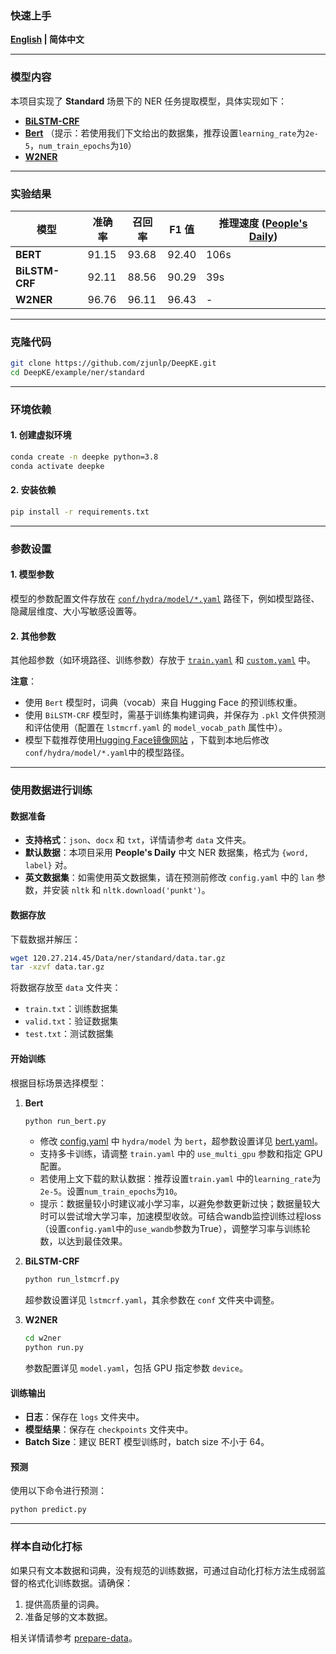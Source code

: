 ### 快速上手

<p align="left">
    <b><a href="https://github.com/zjunlp/DeepKE/blob/main/example/ner/standard/README.md">English</a> | 简体中文</b>
</p>

---

### 模型内容

本项目实现了 **Standard** 场景下的 NER 任务提取模型，具体实现如下：
- [**BiLSTM-CRF**](https://github.com/zjunlp/DeepKE/blob/main/src/deepke/name_entity_re/standard/models/BiLSTM_CRF.py)  
- [**Bert**](https://github.com/zjunlp/DeepKE/blob/main/src/deepke/name_entity_re/standard/models/InferBert.py) （提示：若使用我们下文给出的数据集，推荐设置`learning_rate`为`2e-5`，`num_train_epochs`为`10`）  
- [**W2NER**](https://github.com/zjunlp/DeepKE/blob/main/src/deepke/name_entity_re/standard/w2ner)  

---

### 实验结果

| 模型         | 准确率   | 召回率   | F1 值  | 推理速度 ([People's Daily](https://github.com/OYE93/Chinese-NLP-Corpus/tree/master/NER/People's%20Daily)) |
|--------------|----------|----------|--------|---------------------------------------------------------------------------------------------------------|
| **BERT**     | 91.15    | 93.68    | 92.40  | 106s                                                                                                    |
| **BiLSTM-CRF** | 92.11    | 88.56    | 90.29  | 39s                                                                                                     |
| **W2NER**    | 96.76    | 96.11    | 96.43  | -                                                                                                       |

---

### 克隆代码

```bash
git clone https://github.com/zjunlp/DeepKE.git
cd DeepKE/example/ner/standard
```

---

### 环境依赖

#### 1. 创建虚拟环境
```bash
conda create -n deepke python=3.8
conda activate deepke
```

#### 2. 安装依赖
```bash
pip install -r requirements.txt
```

---

### 参数设置

#### 1. 模型参数
模型的参数配置文件存放在 [`conf/hydra/model/*.yaml`](https://github.com/zjunlp/DeepKE/tree/main/example/ner/standard/conf/hydra/model) 路径下，例如模型路径、隐藏层维度、大小写敏感设置等。

#### 2. 其他参数
其他超参数（如环境路径、训练参数）存放于 [`train.yaml`](https://github.com/zjunlp/DeepKE/tree/main/example/ner/standard/conf/train.yaml) 和 [`custom.yaml`](https://github.com/zjunlp/DeepKE/tree/main/example/ner/standard/conf/custom.yaml) 中。

**注意**： 
- 使用 `Bert` 模型时，词典（vocab）来自 Hugging Face 的预训练权重。
- 使用 `BiLSTM-CRF` 模型时，需基于训练集构建词典，并保存为 `.pkl` 文件供预测和评估使用（配置在 `lstmcrf.yaml` 的 `model_vocab_path` 属性中）。
- 模型下载推荐使用[Hugging Face镜像网站](https://hf-mirror.com/) ，下载到本地后修改`conf/hydra/model/*.yaml`中的模型路径。

---

### 使用数据进行训练

#### 数据准备
- **支持格式**：`json`、`docx` 和 `txt`，详情请参考 `data` 文件夹。
- **默认数据**：本项目采用 **People's Daily** 中文 NER 数据集，格式为 `{word, label}` 对。  
- **英文数据集**：如需使用英文数据集，请在预测前修改 `config.yaml` 中的 `lan` 参数，并安装 `nltk` 和 `nltk.download('punkt')`。

#### 数据存放
下载数据并解压：
```bash
wget 120.27.214.45/Data/ner/standard/data.tar.gz
tar -xzvf data.tar.gz
```
将数据存放至 `data` 文件夹：
- `train.txt`：训练数据集  
- `valid.txt`：验证数据集  
- `test.txt`：测试数据集  

#### 开始训练
根据目标场景选择模型：
1. **Bert**  
   ```bash
   python run_bert.py
   ```  
   - 修改 [config.yaml](https://github.com/zjunlp/DeepKE/blob/main/example/ner/standard/conf/config.yaml) 中 `hydra/model` 为 `bert`，超参数设置详见 [bert.yaml](https://github.com/zjunlp/DeepKE/blob/main/example/ner/standard/conf/hydra/model/bert.yaml)。
   - 支持多卡训练，请调整 `train.yaml` 中的 `use_multi_gpu` 参数和指定 GPU 配置。
   - 若使用上文下载的默认数据：推荐设置`train.yaml` 中的`learning_rate`为`2e-5`。设置`num_train_epochs`为`10`。
   - 提示：数据量较小时建议减小学习率，以避免参数更新过快；数据量较大时可以尝试增大学习率，加速模型收敛。可结合wandb监控训练过程loss（设置`config.yaml`中的`use_wandb`参数为True），调整学习率与训练轮数，以达到最佳效果。

2. **BiLSTM-CRF**  
   ```bash
   python run_lstmcrf.py
   ```  
   超参数设置详见 `lstmcrf.yaml`，其余参数在 `conf` 文件夹中调整。

3. **W2NER**  
   ```bash
   cd w2ner
   python run.py
   ```  
   参数配置详见 `model.yaml`，包括 GPU 指定参数 `device`。

#### 训练输出
- **日志**：保存在 `logs` 文件夹中。  
- **模型结果**：保存在 `checkpoints` 文件夹中。  
- **Batch Size**：建议 BERT 模型训练时，batch size 不小于 64。

#### 预测
使用以下命令进行预测：
```bash
python predict.py
```

---

### 样本自动化打标

如果只有文本数据和词典，没有规范的训练数据，可通过自动化打标方法生成弱监督的格式化训练数据。请确保：
1. 提供高质量的词典。  
2. 准备足够的文本数据。

相关详情请参考 [prepare-data](https://github.com/zjunlp/DeepKE/blob/main/example/ner/prepare-data/README.md)。
